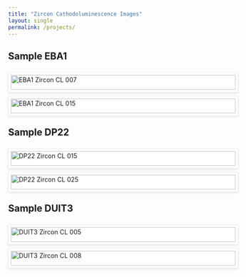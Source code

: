 ```yaml
---
title: "Zircon Cathodoluminescence Images"
layout: single
permalink: /projects/
---
```


<style>
.zircon-grid {
  display: grid;
  grid-template-columns: repeat(auto-fit, minmax(300px, 1fr));
  gap: 20px;
  margin: 30px 0;
  align-items: center;
}
.zircon-img {
  width: 100%;
  border: 1px solid #eee;
  padding: 5px;
  background: white;
  box-shadow: 0 2px 5px rgba(0,0,0,0.1);
  transition: transform 0.3s ease;
}
.zircon-img:hover {
  transform: scale(1.02);
}
@media (max-width: 768px) {
  .zircon-grid {
    grid-template-columns: 1fr;
  }
}
</style>

## Sample EBA1
<div class="zircon-grid">
  <img src="{{ '/images/projects/EBA1-CL-007.png' | relative_url }}" class="zircon-img" alt="EBA1 Zircon CL 007">
  <img src="{{ '/images/projects/EBA1-CL-015.png' | relative_url }}" class="zircon-img" alt="EBA1 Zircon CL 015">
</div>

## Sample DP22
<div class="zircon-grid">
  <img src="{{ '/images/projects/DP22-CL-015.png' | relative_url }}" class="zircon-img" alt="DP22 Zircon CL 015">
  <img src="{{ '/images/projects/DP22-CL-025.png' | relative_url }}" class="zircon-img" alt="DP22 Zircon CL 025">
</div>

## Sample DUIT3
<div class="zircon-grid">
  <img src="{{ '/images/projects/DUIT3-CL-005.png' | relative_url }}" class="zircon-img" alt="DUIT3 Zircon CL 005">
  <img src="{{ '/images/projects/DUIT3-CL-008.png' | relative_url }}" class="zircon-img" alt="DUIT3 Zircon CL 008">
</div>
